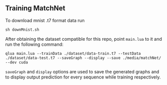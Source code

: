 ## Training MatchNet

To download mnist .t7 format data run

```
sh downMnist.sh
```

After obtaining the dataset compatible for this repo, point `main.lua` to it and run the following command:

```
qlua main.lua --trainData ./dataset/data-train.t7 --testData ./dataset/data-test.t7 --saveGraph --display --save ./media/matchNet/ --dev cuda
```

`saveGraph` and `display` options are used to save the generated graphs and to display output prediction for every sequence while training respectively.
